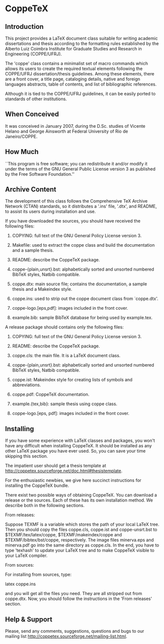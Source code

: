 # CoppeTeX

## Introduction

This project provides a LaTeX document class suitable for writing academic
dissertations and thesis according to the formatting rules established by the
Alberto Luiz Coimbra Institute for Graduate Studies and Research in Engineering
(COPPE/UFRJ).

The 'coppe' class contains a minimalist set of macro commands which allows its
users to create the required textual elements following the COPPE/UFRJ
dissertation/thesis guidelines. Among these elements, there are a front cover,
a title page, cataloging details, native and foreign languages abstracts, table
of contents, and list of bibliographic references.

Although it is tied to the COPPE/UFRJ guidelines, it can be easily ported to
standards of other institutions.


## When Conceived

It was conceived in January 2007, during the D.Sc. studies of Vicente Helano
and George Ainsworth at Federal University of Rio de Janeiro/COPPE.


## How Much

``This program is free software; you can redistribute it and/or modify
it under the terms of the GNU General Public License version 3 as
published by the Free Software Foundation.''


Archive Content
---------------

The development of this class follows the Comprehensive TeX Archive
Network (CTAN) standards, so it distributes a '.ins' file, '.dtx', and
README, to assist its users during installation and use.

If you have downloaded the sources, you should have received the following
files:

  1. COPYING: full text of the GNU General Policy License version 3.

  2. Makefile: used to extract the coppe class and build the
     documentation and a sample thesis.

  3. README: describe the CoppeTeX package.

  4. coppe-{plain,unsrt}.bst: alphabetically sorted and unsorted numbered
     BibTeX styles, Natbib compatible.

  5. coppe.dtx: main source file; contains the documentation, a sample
     thesis and a Makeindex style.

  7. coppe.ins: used to strip out the coppe document class from `coppe.dtx'.

  8. coppe-logo.[eps,pdf]: images included in the front cover.

  9. example.bib: sample BibTeX database for being used by example.tex.

A release package should contains only the following files:

  1. COPYING: full text of the GNU General Policy License version 3.

  2. README: describe the CoppeTeX package.

  3. coppe.cls: the main file. It is a LaTeX document class.

  4. coppe-{plain,unsrt}.bst: alphabetically sorted and unsorted numbered
     BibTeX styles, Natbib compatible.

  5. coppe.ist: Makeindex style for creating lists of symbols
     and abbreviations.

  6. coppe.pdf: CoppeTeX documentation.

  7. example.{tex,bib}: sample thesis using coppe class.

  8. coppe-logo.[eps, pdf]: images included in the front cover.


## Installing

If you have some experience with LaTeX classes and packages, you won't have any
difficult when installing CoppeTeX. It should be installed as any other LaTeX
package you have ever used. So, you can save your time skipping this section.

The impatient user should get a thesis template at
<http://coppetex.sourceforge.net/doc.html#thesistemplate>.

For the enthusiastic newbies, we give here succinct instructions for installing
the CoppeTeX bundle.

There exist two possible ways of obtaining CoppeTeX. You can download a release
or the sources. Each of these has its own installation method. We describe both
in the following sections.

From releases:

Suppose TEXMF is a variable which stores the path of your local LaTeX tree.
Then you should copy the files coppe.cls, coppe.ist and coppe-unsrt.bst to
$TEXMF/tex/latex/coppe, $TEXMF/makeindex/coppe and $TEXMF/bibtex/bst/coppe,
respectively. The image files minerva.eps and minerva.pdf go into the same
directory as coppe.cls. In the end, you have to type 'texhash' to update your
LaTeX tree and to make CoppeTeX visible to your LaTeX compiler.

From sources:

For installing from sources, type:

  latex coppe.ins

and you will get all the files you need. They are all stripped out from
coppe.dtx. Now, you should follow the instructions in the 'From releases'
section.


## Help & Support

Please, send any comments, suggestions, questions and bugs to our mailing list
<http://coppetex.sourceforge.net/mailing-list.html>.
